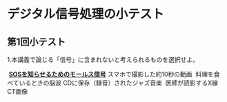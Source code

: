 # デジタル信号処理の小テスト

## 第1回小テスト

1.本講義で論じる「信号」に含まれないと考えられるものを選択せよ。

​	<u>**SOSを知らせるためのモールス信号**</u>
​	スマホで撮影した約10秒の動画
​	料理を食べているときの脳波
​	CDに保存（録音）されたジャズ音楽
​	医師が読影するX線CT画像
